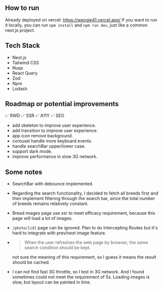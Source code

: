 ## How to run

Already deployed on vercel: https://weogje41.vercel.app/
If you want to run it locally, you can run `npm install` and `npm run dev`, just like a common next.js project.

## Tech Stack

- Next.js
- Tailwind CSS
- Nuqs
- React Query
- Zod
- Npm
- Lodash

## Roadmap or potential improvements

✅ RWD
✅ SSR
✅ A11Y
✅ SEO

- add skeleton to improve user experience.
- add transition to improve user experience.
- app icon remove background.
- corousel handle more keyboard events.
- handle searchBar upper/lower case.
- support dark mode.
- improve performance in slow 3G network.

## Some notes

- SearchBar with debounce implemented.

- Regarding the search functionality, I decided to fetch all breeds first and then implement filtering through the search bar, since the total number of breeds remains relatively constant.

- Bread images page use ssr to meet efficacy requirement, because this page will load a lot of images.

- `/photo/[id]` page can be ignored. Plan to do Intercepting Routes but it's hard to integrate with prev/next image feature.

- > When the user refreshes the web page by browser, the same search condition should be kept.

  not sure the meaning of this requirement, so I guess it means the result should be cached.

- I can not find fast 3G throttle, so I test in 3G network. And I found sometimes could not meet the requirement of 5s. Loading images is slow, but layout can be painted in time.
